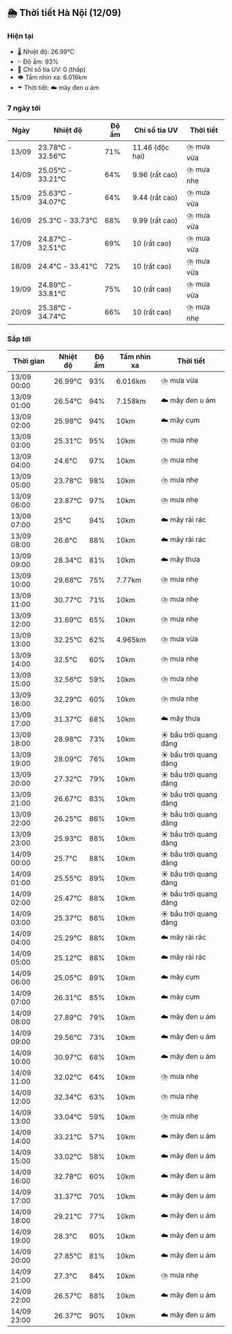 ## 🌦️ Thời tiết Hà Nội (12/09)

### Hiện tại

- 🌡️ Nhiệt độ: 26.99℃
- 💦 Độ ẩm: 93%
- 🌟 Chỉ số tia UV: 0 (thấp)
- 👁️ Tầm nhìn xa: 6.016km
- ☂️ Thời tiết: ☁️ mây đen u ám

### 7 ngày tới

| Ngày | Nhiệt độ | Độ ẩm | Chỉ số tia UV | Thời tiết |
| --- | --- | --- | --- | --- |
| 13/09 | 23.78℃ - 32.56℃ | 71% | 11.46 (độc hại) | ⛈️ mưa vừa |
| 14/09 | 25.05℃ - 33.21℃ | 64% | 9.96 (rất cao) | ⛈️ mưa nhẹ |
| 15/09 | 25.63℃ - 34.07℃ | 64% | 9.44 (rất cao) | ⛈️ mưa vừa |
| 16/09 | 25.3℃ - 33.73℃ | 68% | 9.99 (rất cao) | ⛈️ mưa vừa |
| 17/09 | 24.87℃ - 32.51℃ | 69% | 10 (rất cao) | ⛈️ mưa vừa |
| 18/09 | 24.4℃ - 33.41℃ | 72% | 10 (rất cao) | ⛈️ mưa vừa |
| 19/09 | 24.89℃ - 33.81℃ | 75% | 10 (rất cao) | ⛈️ mưa vừa |
| 20/09 | 25.38℃ - 34.74℃ | 66% | 10 (rất cao) | ⛈️ mưa nhẹ |

### Sắp tới

| Thời gian | Nhiệt độ | Độ ẩm | Tầm nhìn xa | Thời tiết |
| --- | --- | --- | --- | --- |
| 13/09 00:00 | 26.99℃ | 93% | 6.016km | ⛈️ mưa vừa |
| 13/09 01:00 | 26.54℃ | 94% | 7.158km | ☁️ mây đen u ám |
| 13/09 02:00 | 25.98℃ | 94% | 10km | ☁️ mây cụm |
| 13/09 03:00 | 25.31℃ | 95% | 10km | ⛈️ mưa nhẹ |
| 13/09 04:00 | 24.6℃ | 97% | 10km | ⛈️ mưa nhẹ |
| 13/09 05:00 | 23.78℃ | 98% | 10km | ⛈️ mưa nhẹ |
| 13/09 06:00 | 23.87℃ | 97% | 10km | ⛈️ mưa nhẹ |
| 13/09 07:00 | 25℃ | 94% | 10km | ☁️ mây rải rác |
| 13/09 08:00 | 26.6℃ | 88% | 10km | ☁️ mây rải rác |
| 13/09 09:00 | 28.34℃ | 81% | 10km | ☁️ mây thưa |
| 13/09 10:00 | 29.68℃ | 75% | 7.77km | ⛈️ mưa nhẹ |
| 13/09 11:00 | 30.77℃ | 71% | 10km | ⛈️ mưa nhẹ |
| 13/09 12:00 | 31.69℃ | 65% | 10km | ⛈️ mưa nhẹ |
| 13/09 13:00 | 32.25℃ | 62% | 4.965km | ⛈️ mưa vừa |
| 13/09 14:00 | 32.5℃ | 60% | 10km | ⛈️ mưa nhẹ |
| 13/09 15:00 | 32.56℃ | 59% | 10km | ⛈️ mưa nhẹ |
| 13/09 16:00 | 32.29℃ | 60% | 10km | ⛈️ mưa nhẹ |
| 13/09 17:00 | 31.37℃ | 68% | 10km | ☁️ mây thưa |
| 13/09 18:00 | 28.98℃ | 73% | 10km | ☀️ bầu trời quang đãng |
| 13/09 19:00 | 28.09℃ | 76% | 10km | ☀️ bầu trời quang đãng |
| 13/09 20:00 | 27.32℃ | 79% | 10km | ☀️ bầu trời quang đãng |
| 13/09 21:00 | 26.67℃ | 83% | 10km | ☀️ bầu trời quang đãng |
| 13/09 22:00 | 26.25℃ | 86% | 10km | ☀️ bầu trời quang đãng |
| 13/09 23:00 | 25.93℃ | 88% | 10km | ☀️ bầu trời quang đãng |
| 14/09 00:00 | 25.7℃ | 88% | 10km | ☀️ bầu trời quang đãng |
| 14/09 01:00 | 25.55℃ | 89% | 10km | ☀️ bầu trời quang đãng |
| 14/09 02:00 | 25.47℃ | 88% | 10km | ☀️ bầu trời quang đãng |
| 14/09 03:00 | 25.37℃ | 88% | 10km | ☀️ bầu trời quang đãng |
| 14/09 04:00 | 25.29℃ | 88% | 10km | ☁️ mây rải rác |
| 14/09 05:00 | 25.12℃ | 88% | 10km | ☁️ mây rải rác |
| 14/09 06:00 | 25.05℃ | 89% | 10km | ☁️ mây cụm |
| 14/09 07:00 | 26.31℃ | 85% | 10km | ☁️ mây cụm |
| 14/09 08:00 | 27.89℃ | 79% | 10km | ☁️ mây đen u ám |
| 14/09 09:00 | 29.56℃ | 73% | 10km | ☁️ mây đen u ám |
| 14/09 10:00 | 30.97℃ | 68% | 10km | ☁️ mây đen u ám |
| 14/09 11:00 | 32.02℃ | 64% | 10km | ⛈️ mưa nhẹ |
| 14/09 12:00 | 32.34℃ | 63% | 10km | ⛈️ mưa nhẹ |
| 14/09 13:00 | 33.04℃ | 59% | 10km | ⛈️ mưa nhẹ |
| 14/09 14:00 | 33.21℃ | 57% | 10km | ☁️ mây đen u ám |
| 14/09 15:00 | 33.02℃ | 58% | 10km | ☁️ mây đen u ám |
| 14/09 16:00 | 32.78℃ | 60% | 10km | ☁️ mây đen u ám |
| 14/09 17:00 | 31.37℃ | 70% | 10km | ☁️ mây đen u ám |
| 14/09 18:00 | 29.21℃ | 77% | 10km | ☁️ mây đen u ám |
| 14/09 19:00 | 28.3℃ | 80% | 10km | ☁️ mây đen u ám |
| 14/09 20:00 | 27.85℃ | 81% | 10km | ☁️ mây đen u ám |
| 14/09 21:00 | 27.3℃ | 84% | 10km | ⛈️ mưa nhẹ |
| 14/09 22:00 | 26.57℃ | 88% | 10km | ☁️ mây đen u ám |
| 14/09 23:00 | 26.37℃ | 90% | 10km | ☁️ mây đen u ám |
